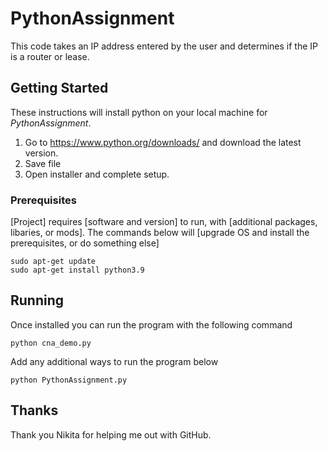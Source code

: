 # PythonAssignment

This code takes an IP address entered by the user and determines if the IP is a router or lease.

## Getting Started

These instructions will install python on your local machine for _PythonAssignment_.

1. Go to https://www.python.org/downloads/ and download the latest version.
2. Save file
3. Open installer and complete setup.
### Prerequisites

[Project] requires [software and version] to run, with [additional packages, libaries, or mods]. The commands below will [upgrade OS and install the prerequisites, or do something else]

```
sudo apt-get update
sudo apt-get install python3.9

```

## Running
Once installed you can run the program with the following command

```
python cna_demo.py
```

Add any additional ways to run the program below

```
python PythonAssignment.py
```

## Thanks
Thank you Nikita for helping me out with GitHub.
